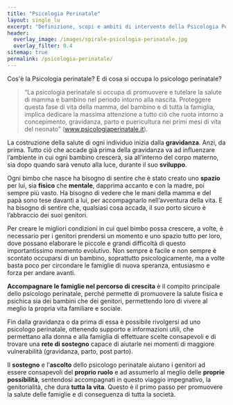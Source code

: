 ```yaml
---
title: "Psicologia Perinatale"
layout: single_lu
excerpt: "Definizione, scopi e ambiti di intervento della Psicologia Perinatale"
header:
  overlay_image: /images/spirale-psicologia-perinatale.jpg
  overlay_filter: 0.4
sitemap: true
permalink: /psicologia-perinatale/
---
```

Cos'è la Psicologia perinatale? E di cosa si occupa lo psicologo perinatale?

> “La psicologia perinatale si occupa di promuovere e tutelare la salute di mamma e bambino nel periodo intorno alla nascita. Proteggere questa fase di vita della mamma, del bambino e di tutta la famiglia, implica dedicare la massima attenzione a tutto ciò che ruota intorno a concepimento, gravidanza, parto e puericultura nei primi mesi di vita del neonato” (www.psicologiaperinatale.it).

La costruzione della salute di ogni individuo inizia dalla **gravidanza**. Anzi, da prima. Tutto ciò che accade già prima della gravidanza va ad influenzare l’ambiente in cui ogni bambino crescerà, sia all’interno del corpo materno, sia dopo quando sarà venuto alla luce, durante il suo **sviluppo**.

Ogni bimbo che nasce ha bisogno di sentire che è stato creato uno **spazio** per lui, sia **fisico** che **mentale**, dapprima accanto e con la madre, poi sempre più vasto. Ha bisogno di vedere che le mani della mamma e del papà sono tese davanti a lui, per accompagnarlo nell’avventura della vita. E ha bisogno di sentire che, qualsiasi cosa accada, il suo porto sicuro è l’abbraccio dei suoi genitori. 

Per creare le migliori condizioni in cui quel bimbo possa crescere, a volte, è necessario per i genitori prendersi un momento e uno spazio tutto per loro, dove possano elaborare le piccole e grandi difficoltà di questo importantissimo momento evolutivo. Non sempre è facile e non sempre è scontato occuparsi di un bambino, soprattutto psicologicamente, ma a volte basta poco per circondare le famiglie di nuova speranza, entusiasmo e forza per andare avanti.

**Accompagnare le famiglie nel percorso di crescita** è il compito principale dello psicologo perinatale, perché permette di promuovere la salute fisica e psichica sia dei bambini che dei genitori, permettendo loro di vivere al meglio la propria vita familiare e sociale. 

Fin dalla gravidanza o da prima di essa è possibile rivolgersi ad uno psicologo perinatale, ottenendo supporto e informazioni utili, che permettano alla donna e alla famiglia di effettuare scelte consapevoli e di trovare una **rete di sostegno** capace di aiutarle nei momenti di maggiore vulnerabilità (gravidanza, parto, post parto).

Il **sostegno** e l’**ascolto** dello psicologo perinatale aiutano i genitori ad essere consapevoli del **proprio ruolo** e ad assumerlo al meglio delle **proprie possibilità**, sentendosi accompagnati in questo viaggio impegnativo, la genitorialità, che dura **tutta la vita**. Questo è il primo passo per promuovere la salute delle famiglie e di conseguenza di tutta la società.